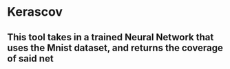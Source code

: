 # Kerascov

## This tool takes in a trained Neural Network that uses the Mnist dataset, and returns the coverage of said net
